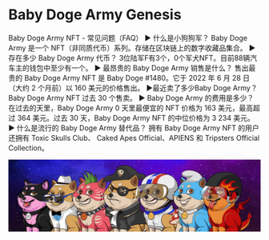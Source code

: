 # Baby Doge Army Genesis

Baby Doge Army NFT - 常见问题（FAQ）
▶ 什么是小狗狗军？
Baby Doge Army 是一个 NFT（非同质代币）系列。存储在区块链上的数字收藏品集合。
▶ 存在多少 Baby Doge Army 代币？
3位陆军F有3个，0个军犬NFT。目前88辆汽车主的钱包中至少有一个。
▶ 最昂贵的 Baby Doge Army 销售是什么？
售出最贵的 Baby Doge Army NFT 是 Baby Doge #1480。它于 2022 年 6 月 28 日（大约 2 个月前）以 160 美元的价格售出。
▶最近卖了多少Baby Doge Army？
Baby Doge Army NFT 过去 30 个售卖。
▶ Baby Doge Army 的费用是多少？
在过去的天里，Baby Doge Army 0 天里最便宜的 NFT 价格为 163 美元，最高超过 364 美元。过去 30 天，Baby Doge Army NFT 的中位价格为 3 234 美元。
▶ 什么是流行的 Baby Doge Army 替代品？
拥有 Baby Doge Army NFT 的用户还拥有 Toxic Skulls Club、 Caked Apes Official、APIENS 和 Tripsters Official Collection。

![nft](unnamed.jpg)

